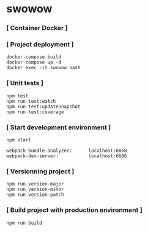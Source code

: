 # swowow

### [ Container Docker ]


### [ Project deployment ]

```
docker-compose build
docker-compose up -d
docker exec -it swowow bash
```

### [ Unit tests ]

```
npm test
npm run test:watch
npm run test:updateSnapshot
npm run test:coverage
```

### [ Start development environment ]

```
npm start

webpack-bundle-analyzer:      localhost:6868
webpack-dev-server:           localhost:6686
```

### [ Versionning project ]

```
npm run version-major
npm run version-minor
npm run version-patch
```

### [ Build project with production environment ]

```
npm run build
```
